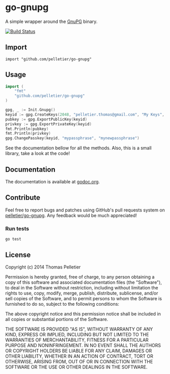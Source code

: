 # go-gnupg

A simple wrapper around the [GnuPG](https://www.gnupg.org/) binary.

[![Build Status](https://img.shields.io/travis/pelletier/go-gnupg.svg?style=flat-square)](https://travis-ci.org/pelletier/go-gnupg)

## Import

    import "github.com/pelletier/go-gnupg"

## Usage

```go
import (
    "fmt"
    "github.com/pelletier/go-gnupg"
)

gpg, _ := Init.Gnupg()
keyid := gpg.CreateKeys(2048, "pelletier.thomas@gmail.com", "My Keys", "A set of keys", "mypassphrase")
pubkey := gpg.ExportPublicKey(keyid)
privkey := gpg.ExportPrivateKey(keyid)
fmt.Println(pubkey)
fmt.Println(privkey)
gpg.ChangePasskey(keyid, "mypassphrase", "mynewpassphrase")
```

See the documentation bellow for all the methods. Also, this is a small library,
take a look at the code!

## Documentation

The documentation is available at
[godoc.org](http://godoc.org/github.com/pelletier/go-gnupg).

## Contribute

Feel free to report bugs and patches using GitHub's pull requests system on
[pelletier/go-gnupg](https://github.com/pelletier/go-gnupg). Any feedback would
be much appreciated!

### Run tests

    go test

## License

Copyright (c) 2014 Thomas Pelletier

Permission is hereby granted, free of charge, to any person obtaining a copy of
this software and associated documentation files (the "Software"), to deal in
the Software without restriction, including without limitation the rights to
use, copy, modify, merge, publish, distribute, sublicense, and/or sell copies
of the Software, and to permit persons to whom the Software is furnished to do
so, subject to the following conditions:

The above copyright notice and this permission notice shall be included in all
copies or substantial portions of the Software.

THE SOFTWARE IS PROVIDED "AS IS", WITHOUT WARRANTY OF ANY KIND, EXPRESS OR
IMPLIED, INCLUDING BUT NOT LIMITED TO THE WARRANTIES OF MERCHANTABILITY,
FITNESS FOR A PARTICULAR PURPOSE AND NONINFRINGEMENT. IN NO EVENT SHALL THE
AUTHORS OR COPYRIGHT HOLDERS BE LIABLE FOR ANY CLAIM, DAMAGES OR OTHER
LIABILITY, WHETHER IN AN ACTION OF CONTRACT, TORT OR OTHERWISE, ARISING FROM,
OUT OF OR IN CONNECTION WITH THE SOFTWARE OR THE USE OR OTHER DEALINGS IN THE
SOFTWARE.
